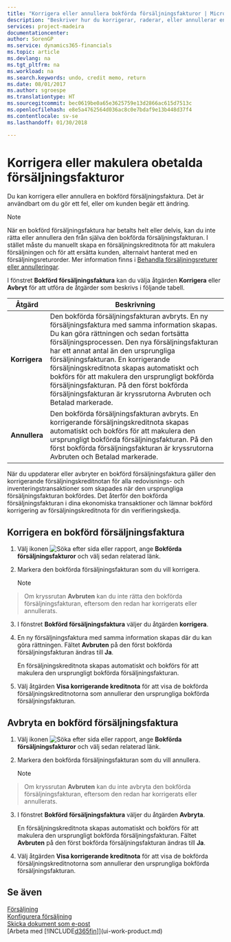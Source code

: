 ```yaml
---
title: "Korrigera eller annullera bokförda försäljningsfakturor | Microsoft Docs"
description: "Beskriver hur du korrigerar, raderar, eller annullerar en bokförd försäljningsfaktura och kopplar en försäljningskreditnota."
services: project-madeira
documentationcenter: 
author: SorenGP
ms.service: dynamics365-financials
ms.topic: article
ms.devlang: na
ms.tgt_pltfrm: na
ms.workload: na
ms.search.keywords: undo, credit memo, return
ms.date: 08/01/2017
ms.author: sgroespe
ms.translationtype: HT
ms.sourcegitcommit: bec0619be0a65e3625759e13d2866ac615d7513c
ms.openlocfilehash: e8e5a4762564d036ac8c0e7bdaf9e13b448d37f4
ms.contentlocale: sv-se
ms.lasthandoff: 01/30/2018

---
```

# <a name="correct-or-cancel-unpaid-sales-invoices"></a>Korrigera eller makulera obetalda försäljningsfakturor
Du kan korrigera eller annullera en bokförd försäljningsfaktura. Det är användbart om du gör ett fel, eller om kunden begär ett ändring.

> [!NOTE]  
>   När en bokförd försäljningsfaktura har betalts helt eller delvis, kan du inte rätta eller annullera den från själva den bokförda försäljningsfakturan. I stället måste du manuellt skapa en försäljningskreditnota för att makulera försäljningen och för att ersätta kunden, alternaivt hanterat med en försäljningsreturorder. Mer information finns i [Behandla försäljningsreturer eller annulleringar](sales-how-process-sales-returns-cancellations.md).

I fönstret **Bokförd försäljningsfaktura** kan du välja åtgärden **Korrigera** eller **Avbryt** för att utföra de åtgärder som beskrivs i följande tabell.

| Åtgärd | Beskrivning |
| --- | --- |
| **Korrigera** |Den bokförda försäljningsfakturan avbryts. En ny försäljningsfaktura med samma information skapas. Du kan göra rättningen och sedan fortsätta försäljningsprocessen. Den nya försäljningsfakturan har ett annat antal än den ursprungliga försäljningsfakturan. En korrigerande försäljningskreditnota skapas automatiskt och bokförs för att makulera den ursprungligt bokförda försäljningsfakturan. På den först bokförda försäljningsfakturan är kryssrutorna Avbruten och Betalad markerade. |
| **Annullera** |Den bokförda försäljningsfakturan avbryts. En korrigerande försäljningskreditnota skapas automatiskt och bokförs för att makulera den ursprungligt bokförda försäljningsfakturan. På den först bokförda försäljningsfakturan är kryssrutorna Avbruten och Betalad markerade. |

När du uppdaterar eller avbryter en bokförd försäljningsfaktura gäller den korrigerande försäljningskreditnotan för alla redovisnings- och inventeringstransaktioner som skapades när den ursprungliga försäljningsfakturan bokfördes. Det återför den bokförda försäljningsfakturan i dina ekonomiska transaktioner och lämnar bokförd korrigering av försäljningskreditnota för din verifieringskedja.

## <a name="to-correct-a-posted-sales-invoice"></a>Korrigera en bokförd försäljningsfaktura
1. Välj ikonen ![Söka efter sida eller rapport](media/ui-search/search_small.png "Ikonen Söka efter sida eller rapport"), ange **Bokförda försäljningsfakturor** och välj sedan relaterad länk.  
2. Markera den bokförda försäljningsfakturan som du vill korrigera.

    > [!NOTE]  
>   Om kryssrutan **Avbruten** kan du inte rätta den bokförda försäljningsfakturan, eftersom den redan har korrigerats eller annullerats.
3. I fönstret **Bokförd försäljningsfaktura** väljer du åtgärden **korrigera**.  
4. En ny försäljningsfaktura med samma information skapas där du kan göra rättningen. Fältet **Avbruten** på den först bokförda försäljningsfakturan ändras till **Ja**.

    En försäljningskreditnota skapas automatiskt och bokförs för att makulera den ursprungligt bokförda försäljningsfakturan.
5. Välj åtgärden **Visa korrigerande kreditnota** för att visa de bokförda försäljningskreditnotorna som annullerar den ursprungliga bokförda försäljningsfakturan.

## <a name="to-cancel-a-posted-sales-invoice"></a>Avbryta en bokförd försäljningsfaktura
1. Välj ikonen ![Söka efter sida eller rapport](media/ui-search/search_small.png "Ikonen Söka efter sida eller rapport"), ange **Bokförda försäljningsfakturor** och välj sedan relaterad länk.  
2. Markera den bokförda försäljningsfakturan som du vill annullera.

    > [!NOTE]  
>   Om kryssrutan **Avbruten** kan du inte avbryta den bokförda försäljningsfakturan, eftersom den redan har korrigerats eller annullerats.
3. I fönstret **Bokförd försäljningsfaktura** väljer du åtgärden **Avbryta**.

    En försäljningskreditnota skapas automatiskt och bokförs för att makulera den ursprungligt bokförda försäljningsfakturan. Fältet **Avbruten** på den först bokförda försäljningsfakturan ändras till **Ja**.
4. Välj åtgärden **Visa korrigerande kreditnota** för att visa de bokförda försäljningskreditnotorna som annullerar den ursprungliga bokförda försäljningsfakturan.

## <a name="see-also"></a>Se även
[Försäljning](sales-manage-sales.md)  
[Konfigurera försäljning](sales-setup-sales.md)  
[Skicka dokument som e-post](ui-how-send-documents-email.md)  
[Arbeta med [!INCLUDE[d365fin](includes/d365fin_md.md)]](ui-work-product.md)

